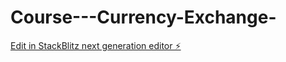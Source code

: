 # Course---Currency-Exchange-

[Edit in StackBlitz next generation editor ⚡️](https://stackblitz.com/~/github.com/andersbea/Course---Currency-Exchange-)